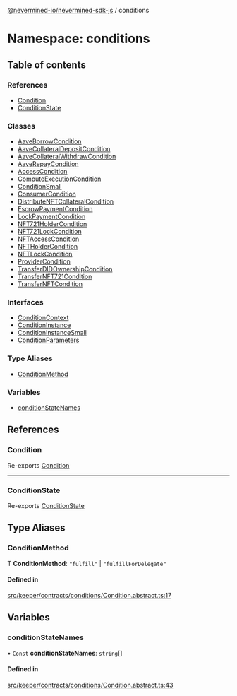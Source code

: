 [@nevermined-io/nevermined-sdk-js](../code-reference.md) / conditions

# Namespace: conditions

## Table of contents

### References

- [Condition](conditions.md#condition)
- [ConditionState](conditions.md#conditionstate)

### Classes

- [AaveBorrowCondition](../classes/conditions.AaveBorrowCondition.md)
- [AaveCollateralDepositCondition](../classes/conditions.AaveCollateralDepositCondition.md)
- [AaveCollateralWithdrawCondition](../classes/conditions.AaveCollateralWithdrawCondition.md)
- [AaveRepayCondition](../classes/conditions.AaveRepayCondition.md)
- [AccessCondition](../classes/conditions.AccessCondition.md)
- [ComputeExecutionCondition](../classes/conditions.ComputeExecutionCondition.md)
- [ConditionSmall](../classes/conditions.ConditionSmall.md)
- [ConsumerCondition](../classes/conditions.ConsumerCondition.md)
- [DistributeNFTCollateralCondition](../classes/conditions.DistributeNFTCollateralCondition.md)
- [EscrowPaymentCondition](../classes/conditions.EscrowPaymentCondition.md)
- [LockPaymentCondition](../classes/conditions.LockPaymentCondition.md)
- [NFT721HolderCondition](../classes/conditions.NFT721HolderCondition.md)
- [NFT721LockCondition](../classes/conditions.NFT721LockCondition.md)
- [NFTAccessCondition](../classes/conditions.NFTAccessCondition.md)
- [NFTHolderCondition](../classes/conditions.NFTHolderCondition.md)
- [NFTLockCondition](../classes/conditions.NFTLockCondition.md)
- [ProviderCondition](../classes/conditions.ProviderCondition.md)
- [TransferDIDOwnershipCondition](../classes/conditions.TransferDIDOwnershipCondition.md)
- [TransferNFT721Condition](../classes/conditions.TransferNFT721Condition.md)
- [TransferNFTCondition](../classes/conditions.TransferNFTCondition.md)

### Interfaces

- [ConditionContext](../interfaces/conditions.ConditionContext.md)
- [ConditionInstance](../interfaces/conditions.ConditionInstance.md)
- [ConditionInstanceSmall](../interfaces/conditions.ConditionInstanceSmall.md)
- [ConditionParameters](../interfaces/conditions.ConditionParameters.md)

### Type Aliases

- [ConditionMethod](conditions.md#conditionmethod)

### Variables

- [conditionStateNames](conditions.md#conditionstatenames)

## References

### Condition

Re-exports [Condition](../classes/Condition.md)

___

### ConditionState

Re-exports [ConditionState](../enums/ConditionState.md)

## Type Aliases

### ConditionMethod

Ƭ **ConditionMethod**: ``"fulfill"`` \| ``"fulfillForDelegate"``

#### Defined in

[src/keeper/contracts/conditions/Condition.abstract.ts:17](https://github.com/nevermined-io/sdk-js/blob/cc34aea/src/keeper/contracts/conditions/Condition.abstract.ts#L17)

## Variables

### conditionStateNames

• `Const` **conditionStateNames**: `string`[]

#### Defined in

[src/keeper/contracts/conditions/Condition.abstract.ts:43](https://github.com/nevermined-io/sdk-js/blob/cc34aea/src/keeper/contracts/conditions/Condition.abstract.ts#L43)
